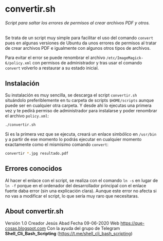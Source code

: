 # convertir.sh

###### Script para saltar los errores de permisos al crear archivos PDF y otros.

Se trata de un script muy simple para facilitar el uso del comando `convert` pues en algunas versiones de Ubuntu da unos errores de permisos al tratar de crear archivos PDF e igualmente con algunos otros tipos de archivos.

Para evitar el error se puede renombrar el archivo `/etc/ImageMagick-6/policy.xml` con permisos de administrador y tras usar el comando `convert` volverlo a restaurar a su estado inicial.

## Instalación

Su instalación es muy sencilla, se descarga el script `convertir.sh` situándolo preferiblemente en tu carpeta de scripts `$HOME/scripts` aunque puede ser en cualquier otra carpeta. Y desde ahí lo ejecutas una primera vez y te pedirá permiso de administrador para instalarse y poder renombrar el archivo `policy.xml`:

```bash
./convertir.sh
```

Si es la primera vez que se ejecuta, creará un enlace simbólico en `/usr/bin` y a partir de ese momento lo podrás ejecutar en cualquier momento exactamente como el mismísimo comando `convert`:

```bash
convertir *.jpg resultado.pdf
```

## Errores conocidos

Al hacer el enlace con el script, se realiza con el comando `ln -s` en lugar de `ln -f` porque en el ordenador del desarrollador principal con el enlace fuerte daba error (sin una explicación clara). Aunque este error no afecta si no vas a modificar el script, lo que sería muy raro que necesitaras.

## About convertir.sh

Versión 1.0
Creador Jesús Abad
Fecha 09-06-2020
Web https://que-cosas.blogspot.com
Con la ayuda del grupo de Telegram **Shell_Cli_Bash_Scripting** (https://t.me/shell_cli_bash_scripting)
